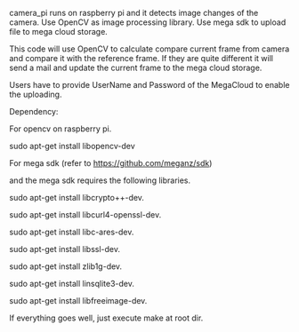camera_pi runs on raspberry pi and it detects image changes of the camera. 
Use OpenCV as image processing library.
Use mega sdk to upload file to mega cloud storage.

This code will use OpenCV to calculate compare current frame from camera and compare it with the reference frame. If they are quite different it will send a mail and update the current frame to the mega cloud storage.

Users have to provide UserName and Password of the MegaCloud to enable the uploading.

Dependency:

For opencv on raspberry pi.

sudo apt-get install libopencv-dev

For mega sdk (refer to  https://github.com/meganz/sdk)

and the mega sdk requires the following libraries.

sudo apt-get install libcrypto++-dev.

sudo apt-get install libcurl4-openssl-dev.

sudo apt-get install libc-ares-dev.

sudo apt-get install libssl-dev.

sudo apt-get install zlib1g-dev.

sudo apt-get install linsqlite3-dev.

sudo apt-get install libfreeimage-dev.


If everything goes well, just execute make at root dir.
